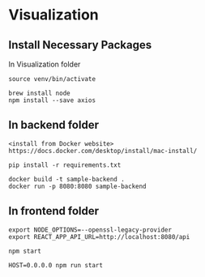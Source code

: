# Visualization

## Install Necessary Packages

In Visualization folder
```
source venv/bin/activate

brew install node
npm install --save axios
```

## In backend folder
```
<install from Docker website> https://docs.docker.com/desktop/install/mac-install/

pip install -r requirements.txt

docker build -t sample-backend .
docker run -p 8080:8080 sample-backend
```

## In frontend folder 
```
export NODE_OPTIONS=--openssl-legacy-provider
export REACT_APP_API_URL=http://localhost:8080/api

npm start

HOST=0.0.0.0 npm run start
```
